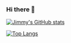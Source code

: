 ### Hi there 👋

[![Jimmy's GitHub stats](https://github-readme-stats.vercel.app/api?username=jimmyliaoviva&count_private=true&show_icons=true&theme=tokyonight)](https://github.com/anuraghazra/github-readme-stats)

[![Top Langs](https://github-readme-stats.vercel.app/api/top-langs/?username=jimmyliaoviva&theme=tokyonight&langs_count=10)](https://github.com/anuraghazra/github-readme-stats)
